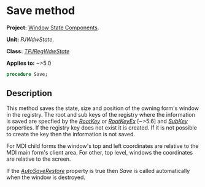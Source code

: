 # Save method

**Project:** [Window State Components](../API.md).

**Unit:** _PJWdwState_.

**Class:** _[TPJRegWdwState](./TPJRegWdwState.md)_

**Applies to:** ~>5.0

```pascal
procedure Save;
```

## Description

This method saves the state, size and position of the owning form's window in the registry. The root and sub keys of the registry where the information is saved are specfied by the _[RootKey](./TPJRegWdwState-RootKey.md)_ or _[RootKeyEx](./TPJRegWdwState-RootKeyEx.md)_ [~>5.6] and _[SubKey](./TPJRegWdwState-SubKey.md)_ properties. If the registry key does not exist it is created. If it is not possible to create the key then the information is not saved.

For MDI child forms the window's top and left coordinates are relative to the MDI main form's client area. For other, top level, windows the coordinates are relative to the screen.

If the _[AutoSaveRestore](./TPJCustomWdwState-AutoSaveRestore.md)_ property is true then _Save_ is called automatically when the window is destroyed.
